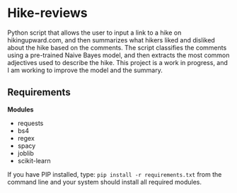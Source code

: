 # Hike-reviews
Python script that allows the user to input a link to a hike on hikingupward.com, and then summarizes what hikers liked and disliked about the hike based on the comments. The script classifies the comments using a pre-trained Naive Bayes model, and then extracts the most common adjectives used to describe the hike. This project is a work in progress, and I am working to improve the model and the summary.

<h2>Requirements</h2>

<b>Modules</b>
<ul>
<li>requests</li>
<li>bs4</li>
<li>regex</li>
<li>spacy</li>
<li>joblib</li>
<li>scikit-learn</li>
</ul>

If you have PIP installed, type: `pip install -r requirements.txt` from the command line and your system should install all required modules.
